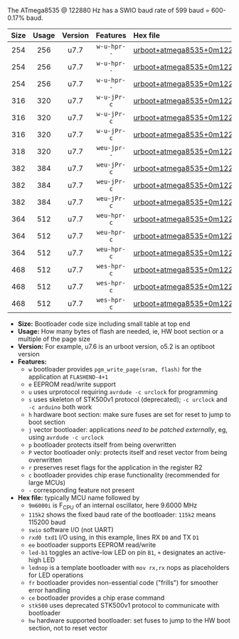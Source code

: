 The ATmega8535 @ 122880 Hz has a SWIO baud rate of 599 baud = 600-0.17% baud.

|Size|Usage|Version|Features|Hex file|
|:-:|:-:|:-:|:-:|:--|
|254|256|u7.7|`w-u-hpr--`|[urboot+atmega8535+0m122880i++++0k6_swio_rxd0_txd1_led+b0_hw.hex](https://raw.githubusercontent.com/stefanrueger/urboot.hex/main/mcus/atmega8535/internal_oscillator/fint+0m122880_Hz/br++++0k6_bps/urboot+atmega8535+0m122880i++++0k6_swio_rxd0_txd1_led+b0_hw.hex)|
|254|256|u7.7|`w-u-hpr--`|[urboot+atmega8535+0m122880i++++0k6_swio_rxd0_txd1_led+b7_hw.hex](https://raw.githubusercontent.com/stefanrueger/urboot.hex/main/mcus/atmega8535/internal_oscillator/fint+0m122880_Hz/br++++0k6_bps/urboot+atmega8535+0m122880i++++0k6_swio_rxd0_txd1_led+b7_hw.hex)|
|254|256|u7.7|`w-u-hpr--`|[urboot+atmega8535+0m122880i++++0k6_swio_rxd0_txd1_lednop_hw.hex](https://raw.githubusercontent.com/stefanrueger/urboot.hex/main/mcus/atmega8535/internal_oscillator/fint+0m122880_Hz/br++++0k6_bps/urboot+atmega8535+0m122880i++++0k6_swio_rxd0_txd1_lednop_hw.hex)|
|316|320|u7.7|`w-u-jPr-c`|[urboot+atmega8535+0m122880i++++0k6_swio_rxd0_txd1_led+b0_fr_ce.hex](https://raw.githubusercontent.com/stefanrueger/urboot.hex/main/mcus/atmega8535/internal_oscillator/fint+0m122880_Hz/br++++0k6_bps/urboot+atmega8535+0m122880i++++0k6_swio_rxd0_txd1_led+b0_fr_ce.hex)|
|316|320|u7.7|`w-u-jPr-c`|[urboot+atmega8535+0m122880i++++0k6_swio_rxd0_txd1_led+b7_fr_ce.hex](https://raw.githubusercontent.com/stefanrueger/urboot.hex/main/mcus/atmega8535/internal_oscillator/fint+0m122880_Hz/br++++0k6_bps/urboot+atmega8535+0m122880i++++0k6_swio_rxd0_txd1_led+b7_fr_ce.hex)|
|316|320|u7.7|`w-u-jPr-c`|[urboot+atmega8535+0m122880i++++0k6_swio_rxd0_txd1_lednop_fr_ce.hex](https://raw.githubusercontent.com/stefanrueger/urboot.hex/main/mcus/atmega8535/internal_oscillator/fint+0m122880_Hz/br++++0k6_bps/urboot+atmega8535+0m122880i++++0k6_swio_rxd0_txd1_lednop_fr_ce.hex)|
|318|320|u7.7|`weu-jpr--`|[urboot+atmega8535+0m122880i++++0k6_swio_rxd0_txd1_ee.hex](https://raw.githubusercontent.com/stefanrueger/urboot.hex/main/mcus/atmega8535/internal_oscillator/fint+0m122880_Hz/br++++0k6_bps/urboot+atmega8535+0m122880i++++0k6_swio_rxd0_txd1_ee.hex)|
|382|384|u7.7|`weu-jPr-c`|[urboot+atmega8535+0m122880i++++0k6_swio_rxd0_txd1_ee_led+b0_fr_ce.hex](https://raw.githubusercontent.com/stefanrueger/urboot.hex/main/mcus/atmega8535/internal_oscillator/fint+0m122880_Hz/br++++0k6_bps/urboot+atmega8535+0m122880i++++0k6_swio_rxd0_txd1_ee_led+b0_fr_ce.hex)|
|382|384|u7.7|`weu-jPr-c`|[urboot+atmega8535+0m122880i++++0k6_swio_rxd0_txd1_ee_led+b7_fr_ce.hex](https://raw.githubusercontent.com/stefanrueger/urboot.hex/main/mcus/atmega8535/internal_oscillator/fint+0m122880_Hz/br++++0k6_bps/urboot+atmega8535+0m122880i++++0k6_swio_rxd0_txd1_ee_led+b7_fr_ce.hex)|
|382|384|u7.7|`weu-jPr-c`|[urboot+atmega8535+0m122880i++++0k6_swio_rxd0_txd1_ee_lednop_fr_ce.hex](https://raw.githubusercontent.com/stefanrueger/urboot.hex/main/mcus/atmega8535/internal_oscillator/fint+0m122880_Hz/br++++0k6_bps/urboot+atmega8535+0m122880i++++0k6_swio_rxd0_txd1_ee_lednop_fr_ce.hex)|
|364|512|u7.7|`weu-hpr-c`|[urboot+atmega8535+0m122880i++++0k6_swio_rxd0_txd1_ee_led+b0_fr_ce_hw.hex](https://raw.githubusercontent.com/stefanrueger/urboot.hex/main/mcus/atmega8535/internal_oscillator/fint+0m122880_Hz/br++++0k6_bps/urboot+atmega8535+0m122880i++++0k6_swio_rxd0_txd1_ee_led+b0_fr_ce_hw.hex)|
|364|512|u7.7|`weu-hpr-c`|[urboot+atmega8535+0m122880i++++0k6_swio_rxd0_txd1_ee_led+b7_fr_ce_hw.hex](https://raw.githubusercontent.com/stefanrueger/urboot.hex/main/mcus/atmega8535/internal_oscillator/fint+0m122880_Hz/br++++0k6_bps/urboot+atmega8535+0m122880i++++0k6_swio_rxd0_txd1_ee_led+b7_fr_ce_hw.hex)|
|364|512|u7.7|`weu-hpr-c`|[urboot+atmega8535+0m122880i++++0k6_swio_rxd0_txd1_ee_lednop_fr_ce_hw.hex](https://raw.githubusercontent.com/stefanrueger/urboot.hex/main/mcus/atmega8535/internal_oscillator/fint+0m122880_Hz/br++++0k6_bps/urboot+atmega8535+0m122880i++++0k6_swio_rxd0_txd1_ee_lednop_fr_ce_hw.hex)|
|468|512|u7.7|`wes-hpr-c`|[urboot+atmega8535+0m122880i++++0k6_swio_rxd0_txd1_ee_led+b0_fr_ce_stk500_hw.hex](https://raw.githubusercontent.com/stefanrueger/urboot.hex/main/mcus/atmega8535/internal_oscillator/fint+0m122880_Hz/br++++0k6_bps/urboot+atmega8535+0m122880i++++0k6_swio_rxd0_txd1_ee_led+b0_fr_ce_stk500_hw.hex)|
|468|512|u7.7|`wes-hpr-c`|[urboot+atmega8535+0m122880i++++0k6_swio_rxd0_txd1_ee_led+b7_fr_ce_stk500_hw.hex](https://raw.githubusercontent.com/stefanrueger/urboot.hex/main/mcus/atmega8535/internal_oscillator/fint+0m122880_Hz/br++++0k6_bps/urboot+atmega8535+0m122880i++++0k6_swio_rxd0_txd1_ee_led+b7_fr_ce_stk500_hw.hex)|
|468|512|u7.7|`wes-hpr-c`|[urboot+atmega8535+0m122880i++++0k6_swio_rxd0_txd1_ee_lednop_fr_ce_stk500_hw.hex](https://raw.githubusercontent.com/stefanrueger/urboot.hex/main/mcus/atmega8535/internal_oscillator/fint+0m122880_Hz/br++++0k6_bps/urboot+atmega8535+0m122880i++++0k6_swio_rxd0_txd1_ee_lednop_fr_ce_stk500_hw.hex)|

- **Size:** Bootloader code size including small table at top end
- **Usage:** How many bytes of flash are needed, ie, HW boot section or a multiple of the page size
- **Version:** For example, u7.6 is an urboot version, o5.2 is an optiboot version
- **Features:**
  + `w` bootloader provides `pgm_write_page(sram, flash)` for the application at `FLASHEND-4+1`
  + `e` EEPROM read/write support
  + `u` uses urprotocol requiring `avrdude -c urclock` for programming
  + `s` uses skeleton of STK500v1 protocol (deprecated); `-c urclock` and `-c arduino` both work
  + `h` hardware boot section: make sure fuses are set for reset to jump to boot section
  + `j` vector bootloader: applications *need to be patched externally*, eg, using `avrdude -c urclock`
  + `p` bootloader protects itself from being overwritten
  + `P` vector bootloader only: protects itself and reset vector from being overwritten
  + `r` preserves reset flags for the application in the register R2
  + `c` bootloader provides chip erase functionality (recommended for large MCUs)
  + `-` corresponding feature not present
- **Hex file:** typically MCU name followed by
  + `9m6000i` is F<sub>CPU</sub> of an internal oscillator, here 9.6000 MHz
  + `115k2` shows the fixed baud rate of the bootloader: `115k2` means 115200 baud
  + `swio` software I/O (not UART)
  + `rxd0 txd1` I/O using, in this example, lines RX `D0` and TX `D1`
  + `ee` bootloader supports EEPROM read/write
  + `led-b1` toggles an active-low LED on pin `B1`, `+` designates an active-high LED
  + `lednop` is a template bootloader with `mov rx,rx` nops as placeholders for LED operations
  + `fr` bootloader provides non-essential code ("frills") for smoother error handling
  + `ce` bootloader provides a chip erase command
  + `stk500` uses deprecated STK500v1 protocol to communicate with bootloader
  + `hw` hardware supported bootloader: set fuses to jump to the HW boot section, not to reset vector
